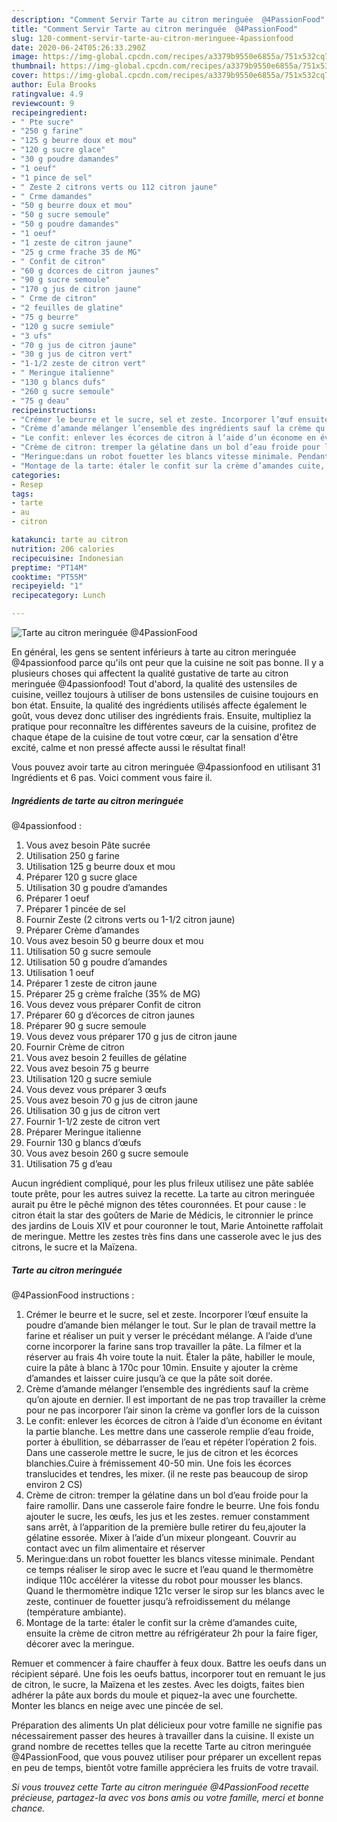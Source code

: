 ```yaml
---
description: "Comment Servir Tarte au citron meringuée  @4PassionFood"
title: "Comment Servir Tarte au citron meringuée  @4PassionFood"
slug: 120-comment-servir-tarte-au-citron-meringuee-4passionfood
date: 2020-06-24T05:26:33.290Z
image: https://img-global.cpcdn.com/recipes/a3379b9550e6855a/751x532cq70/tarte-au-citron-meringuee-4passionfood-photo-principale-de-la-recette.jpg
thumbnail: https://img-global.cpcdn.com/recipes/a3379b9550e6855a/751x532cq70/tarte-au-citron-meringuee-4passionfood-photo-principale-de-la-recette.jpg
cover: https://img-global.cpcdn.com/recipes/a3379b9550e6855a/751x532cq70/tarte-au-citron-meringuee-4passionfood-photo-principale-de-la-recette.jpg
author: Eula Brooks
ratingvalue: 4.9
reviewcount: 9
recipeingredient:
- " Pte sucre"
- "250 g farine"
- "125 g beurre doux et mou"
- "120 g sucre glace"
- "30 g poudre damandes"
- "1 oeuf"
- "1 pince de sel"
- " Zeste 2 citrons verts ou 112 citron jaune"
- " Crme damandes"
- "50 g beurre doux et mou"
- "50 g sucre semoule"
- "50 g poudre damandes"
- "1 oeuf"
- "1 zeste de citron jaune"
- "25 g crme frache 35 de MG"
- " Confit de citron"
- "60 g dcorces de citron jaunes"
- "90 g sucre semoule"
- "170 g jus de citron jaune"
- " Crme de citron"
- "2 feuilles de glatine"
- "75 g beurre"
- "120 g sucre semiule"
- "3 ufs"
- "70 g jus de citron jaune"
- "30 g jus de citron vert"
- "1-1/2 zeste de citron vert"
- " Meringue italienne"
- "130 g blancs dufs"
- "260 g sucre semoule"
- "75 g deau"
recipeinstructions:
- "Crémer le beurre et le sucre, sel et zeste. Incorporer l’œuf ensuite la poudre d’amande bien mélanger le tout. Sur le plan de travail mettre la farine et réaliser un puit y verser le précédant mélange. A l’aide d’une corne incorporer la farine sans trop travailler la pâte. La filmer et la réserver au frais 4h voire toute la nuit. Étaler la pâte, habiller le moule, cuire la pâte à blanc à 170c pour 10min. Ensuite y ajouter la crème d’amandes et laisser cuire jusqu’à ce que la pâte soit dorée."
- "Crème d’amande mélanger l’ensemble des ingrédients sauf la crème qu’on ajoute en dernier. Il est important de ne pas trop travailler la crème pour ne pas incorporer l’air sinon la crème va gonfler lors de la cuisson"
- "Le confit: enlever les écorces de citron à l’aide d’un économe en évitant la partie blanche. Les mettre dans une casserole remplie d’eau froide, porter à ébullition, se débarrasser de l’eau et répéter l’opération 2 fois. Dans une casserole mettre le sucre, le jus de citron et les écorces blanchies.Cuire à frémissement 40-50 min. Une fois les écorces translucides et tendres, les mixer. (il ne reste pas beaucoup de sirop environ 2 CS)"
- "Crème de citron: tremper la gélatine dans un bol d’eau froide pour la faire ramollir. Dans une casserole faire fondre le beurre. Une fois fondu ajouter le sucre, les œufs, les jus et les zestes. remuer constamment sans arrêt, à l’apparition de la première bulle retirer du feu,ajouter la gélatine essorée. Mixer à l’aide d’un mixeur plongeant. Couvrir au contact avec un film alimentaire et réserver"
- "Meringue:dans un robot fouetter les blancs vitesse minimale. Pendant ce temps réaliser le sirop avec le sucre et l’eau quand le thermomètre indique 110c accélérer la vitesse du robot pour mousser les blancs. Quand le thermomètre indique 121c verser le sirop sur les blancs avec le zeste, continuer de fouetter jusqu’à refroidissement du mélange (température ambiante)."
- "Montage de la tarte: étaler le confit sur la crème d’amandes cuite, ensuite la crème de citron mettre au réfrigérateur 2h pour la faire figer, décorer avec la meringue."
categories:
- Resep
tags:
- tarte
- au
- citron

katakunci: tarte au citron 
nutrition: 206 calories
recipecuisine: Indonesian
preptime: "PT14M"
cooktime: "PT55M"
recipeyield: "1"
recipecategory: Lunch

---
```



![Tarte au citron meringuée 
@4PassionFood](https://img-global.cpcdn.com/recipes/a3379b9550e6855a/751x532cq70/tarte-au-citron-meringuee-4passionfood-photo-principale-de-la-recette.jpg)

En général, les gens se sentent inférieurs à tarte au citron meringuée 
@4passionfood parce qu'ils ont peur que la cuisine ne soit pas bonne. Il y a plusieurs choses qui affectent la qualité gustative de tarte au citron meringuée 
@4passionfood! Tout d'abord, la qualité des ustensiles de cuisine, veillez toujours à utiliser de bons ustensiles de cuisine toujours en bon état. Ensuite, la qualité des ingrédients utilisés affecte également le goût, vous devez donc utiliser des ingrédients frais. Ensuite, multipliez la pratique pour reconnaître les différentes saveurs de la cuisine, profitez de chaque étape de la cuisine de tout votre cœur, car la sensation d'être excité, calme et non pressé affecte aussi le résultat final!

<!--inarticleads1-->

Vous pouvez avoir tarte au citron meringuée 
@4passionfood en utilisant 31 Ingrédients et 6 pas. Voici comment vous faire il.

##### Ingrédients de tarte au citron meringuée 
@4passionfood :

1. Vous avez besoin  Pâte sucrée
1. Utilisation 250 g farine
1. Utilisation 125 g beurre doux et mou
1. Préparer 120 g sucre glace
1. Utilisation 30 g poudre d’amandes
1. Préparer 1 oeuf
1. Préparer 1 pincée de sel
1. Fournir  Zeste (2 citrons verts ou 1-1/2 citron jaune)
1. Préparer  Crème d’amandes
1. Vous avez besoin 50 g beurre doux et mou
1. Utilisation 50 g sucre semoule
1. Utilisation 50 g poudre d’amandes
1. Utilisation 1 oeuf
1. Préparer 1 zeste de citron jaune
1. Préparer 25 g crème fraîche (35% de MG)
1. Vous devez vous préparer  Confit de citron
1. Préparer 60 g d’écorces de citron jaunes
1. Préparer 90 g sucre semoule
1. Vous devez vous préparer 170 g jus de citron jaune
1. Fournir  Crème de citron
1. Vous avez besoin 2 feuilles de gélatine
1. Vous avez besoin 75 g beurre
1. Utilisation 120 g sucre semiule
1. Vous devez vous préparer 3 œufs
1. Vous avez besoin 70 g jus de citron jaune
1. Utilisation 30 g jus de citron vert
1. Fournir 1-1/2 zeste de citron vert
1. Préparer  Meringue italienne
1. Fournir 130 g blancs d’œufs
1. Vous avez besoin 260 g sucre semoule
1. Utilisation 75 g d’eau


Aucun ingrédient compliqué, pour les plus frileux utilisez une pâte sablée toute prête, pour les autres suivez la recette. La tarte au citron meringuée aurait pu être le pêché mignon des têtes couronnées. Et pour cause : le citron était la star des goûters de Marie de Médicis, le citronnier le prince des jardins de Louis XIV et pour couronner le tout, Marie Antoinette raffolait de meringue. Mettre les zestes très fins dans une casserole avec le jus des citrons, le sucre et la Maïzena. 

<!--inarticleads2-->

##### Tarte au citron meringuée 
@4PassionFood instructions :

1. Crémer le beurre et le sucre, sel et zeste. Incorporer l’œuf ensuite la poudre d’amande bien mélanger le tout. Sur le plan de travail mettre la farine et réaliser un puit y verser le précédant mélange. A l’aide d’une corne incorporer la farine sans trop travailler la pâte. La filmer et la réserver au frais 4h voire toute la nuit. Étaler la pâte, habiller le moule, cuire la pâte à blanc à 170c pour 10min. Ensuite y ajouter la crème d’amandes et laisser cuire jusqu’à ce que la pâte soit dorée.
1. Crème d’amande mélanger l’ensemble des ingrédients sauf la crème qu’on ajoute en dernier. Il est important de ne pas trop travailler la crème pour ne pas incorporer l’air sinon la crème va gonfler lors de la cuisson
1. Le confit: enlever les écorces de citron à l’aide d’un économe en évitant la partie blanche. Les mettre dans une casserole remplie d’eau froide, porter à ébullition, se débarrasser de l’eau et répéter l’opération 2 fois. Dans une casserole mettre le sucre, le jus de citron et les écorces blanchies.Cuire à frémissement 40-50 min. Une fois les écorces translucides et tendres, les mixer. (il ne reste pas beaucoup de sirop environ 2 CS)
1. Crème de citron: tremper la gélatine dans un bol d’eau froide pour la faire ramollir. Dans une casserole faire fondre le beurre. Une fois fondu ajouter le sucre, les œufs, les jus et les zestes. remuer constamment sans arrêt, à l’apparition de la première bulle retirer du feu,ajouter la gélatine essorée. Mixer à l’aide d’un mixeur plongeant. Couvrir au contact avec un film alimentaire et réserver
1. Meringue:dans un robot fouetter les blancs vitesse minimale. Pendant ce temps réaliser le sirop avec le sucre et l’eau quand le thermomètre indique 110c accélérer la vitesse du robot pour mousser les blancs. Quand le thermomètre indique 121c verser le sirop sur les blancs avec le zeste, continuer de fouetter jusqu’à refroidissement du mélange (température ambiante).
1. Montage de la tarte: étaler le confit sur la crème d’amandes cuite, ensuite la crème de citron mettre au réfrigérateur 2h pour la faire figer, décorer avec la meringue.


Remuer et commencer à faire chauffer à feux doux. Battre les oeufs dans un récipient séparé. Une fois les oeufs battus, incorporer tout en remuant le jus de citron, le sucre, la Maïzena et les zestes. Avec les doigts, faites bien adhérer la pâte aux bords du moule et piquez-la avec une fourchette. Monter les blancs en neige avec une pincée de sel. 

<!--inarticleads1-->

<p>
Préparation des aliments Un plat délicieux pour votre famille ne signifie pas nécessairement passer des heures à travailler dans la cuisine. Il existe un grand nombre de recettes telles que la recette Tarte au citron meringuée 
@4PassionFood, que vous pouvez utiliser pour préparer un excellent repas en peu de temps, bientôt votre famille appréciera les fruits de votre travail.
</p>

<p>
<i>Si vous trouvez cette Tarte au citron meringuée 
@4PassionFood recette précieuse, partagez-la avec vos bons amis ou votre famille, merci et bonne chance.</i>
</p>
